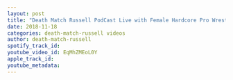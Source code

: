 ```yaml
---
layout: post
title: "Death Match Russell PodCast Live with Female Hardcore Pro Wrestler Pryme Time Amy Lee WH2O Tune in!"
date: 2018-11-18
categories: death-match-russell videos
author: death-match-russell
spotify_track_id: 
youtube_video_id: EqMhZMEoL0Y
apple_track_id: 
youtube_metadata: 
---
```

